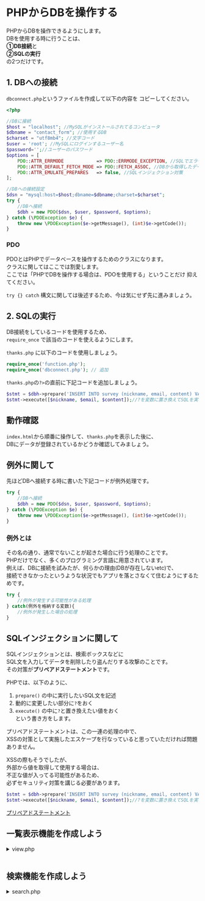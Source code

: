 # PHPからDBを操作する
PHPからDBを操作できるようにします。  
DBを使用する時に行うことは、  
**①DB接続**と  
**②SQLの実行**  
の2つだけです。

## 1. DBへの接続  
`dbconnect.php`というファイルを作成して以下の内容を
コピーしてください。
```php
<?php

//DBに接続
$host = "localhost"; //MySQLがインストールされてるコンピュータ
$dbname = "contact_form"; //使用するDB
$charset = "utf8mb4"; //文字コード
$user = 'root'; //MySQLにログインするユーザー名
$password='';//ユーザーのパスワード
$options = [
    PDO::ATTR_ERRMODE            => PDO::ERRMODE_EXCEPTION, //SQLでエラーが表示された場合、画面にエラーが出力される
    PDO::ATTR_DEFAULT_FETCH_MODE => PDO::FETCH_ASSOC, //DBから取得したデータを連想配列の形式で取得する
    PDO::ATTR_EMULATE_PREPARES   => false, //SQLインジェクション対策
];

//DBへの接続設定
$dsn = "mysql:host=$host;dbname=$dbname;charset=$charset";
try {
    //DBへ接続
    $dbh = new PDO($dsn, $user, $password, $options);
} catch (\PDOException $e) {
    throw new \PDOException($e->getMessage(), (int)$e->getCode());
}
```

### PDO
PDOとはPHPでデータベースを操作するためのクラスになります。  
クラスに関してはここでは割愛します。  
ここでは「PHPでDBを操作する場合は、PDOを使用する」ということだけ
抑えてください。  


`try {} catch` 構文に関しては後述するため、今は気にせず先に進みましょう。

## 2. SQLの実行
DB接続をしているコードを使用するため、  
`require_once` で該当のコードを使えるようにします。  

`thanks.php` に以下のコードを使用しましょう。  

```php
require_once('function.php');
require_once('dbconnect.php'); // 追加
```

`thanks.php`の`?>`の直前に下記コードを追加しましょう。
```php
$stmt = $dbh->prepare('INSERT INTO survey (nickname, email, content) VALUES (?, ?, ?)');
$stmt->execute([$nickname, $email, $content]);//?を変数に置き換えてSQLを実行
```

## 動作確認
`index.html`から順番に操作して、`thanks.php`を表示した後に、  
DBにデータが登録されているかどうか確認してみましょう。  

## 例外に関して
先ほどDBへ接続する時に書いた下記コードが例外処理です。  
```php
try {
    //DBへ接続
    $dbh = new PDO($dsn, $user, $password, $options);
} catch (\PDOException $e) {
    throw new \PDOException($e->getMessage(), (int)$e->getCode());
}
```

### 例外とは
その名の通り、通常でないことが起きた場合に行う処理のことです。  
PHPだけでなく、多くのプログラミング言語に用意されています。  
例えば、DBに接続を試みたが、何らかの理由(DBが存在しないetc)で、  
接続できなかったというような状況でもアプリを落とさなくて住むようにするためです。  
```php
try {
    //例外が発生する可能性がある処理
} catch(例外を格納する変数){
    //例外が発生した場合の処理
}
```


## SQLインジェクションに関して
SQLインジェクションとは、検索ボックスなどに  
SQL文を入力してデータを削除したり盗んだりする攻撃のことです。  
その対策が**プリペアドステートメント**です。  

PHPでは、以下のように、
1. `prepare()` の中に実行したいSQL文を記述
2. 動的に変更したい部分に`?`をおく
3. `execute()` の中に`?`と置き換えたい値をおく  
という書き方をします。    

プリペアドステートメントは、この一連の処理の中で、  
XSSの対策として実施したエスケープを行なっていると思っていただければ問題ありません。  

XSSの際もそうでしたが、  
外部から値を取得して使用する場合は、  
不正な値が入ってる可能性があるため、  
必ずセキュリティ対策を講じる必要があります。  

```php
$stmt = $dbh->prepare('INSERT INTO survey (nickname, email, content) VALUES (?, ?, ?)');
$stmt->execute([$nickname, $email, $content]);//?を変数に置き換えてSQLを実行
```

[プリペアドステートメント](https://www.php.net/manual/ja/pdo.prepared-statements.php)

## 一覧表示機能を作成しよう
<details><summary>view.php</summary><div>

```
<?php
    require_once('function.php');
    require_once('dbconnect.php');

    //SQLを実行
    $stmt = $dbh->prepare('SELECT * FROM survey');
    $stmt->execute();
    $results = $stmt->fetchAll(); 
?>
<!DOCTYPE html>
<html lang="ja">
<head>
    <meta charset="utf-8">
    <title>一覧</title>
</head>
<body>
<!-- //画面に表示する -->
    <?php foreach ($results as $result): ?>
        <p><?php echo h($result['nickname']); ?></p>
        <p><?php echo h($result['email']); ?></p>
        <p><?php echo h($result['content']); ?></p>
    <?php endforeach; ?>
</body>
</html>
```

</div></details>
<br>

## 検索機能を作成しよう
<details><summary>search.php</summary><div>

```
<?php
    require_once('function.php');
    require_once('dbconnect.php');

    $nickname = '';
    if (isset($_GET['nickname'])) {
        $nickname = $_GET['nickname'];
    }

    //SQLを実行
    $stmt = $dbh->prepare('SELECT * FROM survey WHERE nickname like ?');
    $stmt->execute(["%$nickname%"]);
    $results = $stmt->fetchAll(); 
?>
<!DOCTYPE html>
<html lang="ja">
<head>
    <title>送信完了</title>
    <meta charset="utf-8">
</head>
<body>
    <form action="" method="get">
        <p>検索したいnicknameを入力してください。</p>
        <input type="text" name="nickname">
        <input type="submit" value="検索">
    </form>
    <!-- //画面に表示する -->
    <?php foreach ($results as $result): ?>
        <p><?php echo h($result['nickname']); ?></p>
        <p><?php echo h($result['email']); ?></p>
        <p><?php echo h($result['content']); ?></p>
    <?php endforeach; ?>
</body>
</html>
```

</div></details>
<br>